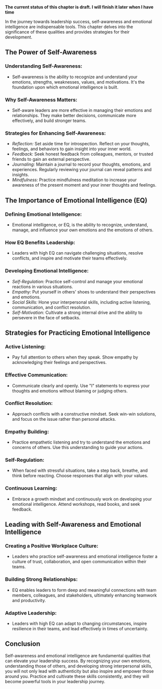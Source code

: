 **The current status of this chapter is draft. I will finish it later when I have time**

In the journey towards leadership success, self-awareness and emotional intelligence are indispensable tools. This chapter delves into the significance of these qualities and provides strategies for their development.

The Power of Self-Awareness
---------------------------

### **Understanding Self-Awareness:**

* Self-awareness is the ability to recognize and understand your emotions, strengths, weaknesses, values, and motivations. It's the foundation upon which emotional intelligence is built.

### **Why Self-Awareness Matters:**

* Self-aware leaders are more effective in managing their emotions and relationships. They make better decisions, communicate more effectively, and build stronger teams.

### **Strategies for Enhancing Self-Awareness:**

* *Reflection:* Set aside time for introspection. Reflect on your thoughts, feelings, and behaviors to gain insight into your inner world.
* *Feedback:* Seek honest feedback from colleagues, mentors, or trusted friends to gain an external perspective.
* *Journaling:* Maintain a journal to record your thoughts, emotions, and experiences. Regularly reviewing your journal can reveal patterns and insights.
* *Mindfulness:* Practice mindfulness meditation to increase your awareness of the present moment and your inner thoughts and feelings.

The Importance of Emotional Intelligence (EQ)
---------------------------------------------

### **Defining Emotional Intelligence:**

* Emotional intelligence, or EQ, is the ability to recognize, understand, manage, and influence your own emotions and the emotions of others.

### **How EQ Benefits Leadership:**

* Leaders with high EQ can navigate challenging situations, resolve conflicts, and inspire and motivate their teams effectively.

### **Developing Emotional Intelligence:**

* *Self-Regulation:* Practice self-control and manage your emotional reactions in various situations.
* *Empathy:* Put yourself in others' shoes to understand their perspectives and emotions.
* *Social Skills:* Hone your interpersonal skills, including active listening, communication, and conflict resolution.
* *Self-Motivation:* Cultivate a strong internal drive and the ability to persevere in the face of setbacks.

Strategies for Practicing Emotional Intelligence
------------------------------------------------

### **Active Listening:**

* Pay full attention to others when they speak. Show empathy by acknowledging their feelings and perspectives.

### **Effective Communication:**

* Communicate clearly and openly. Use "I" statements to express your thoughts and emotions without blaming or judging others.

### **Conflict Resolution:**

* Approach conflicts with a constructive mindset. Seek win-win solutions, and focus on the issue rather than personal attacks.

### **Empathy Building:**

* Practice empathetic listening and try to understand the emotions and concerns of others. Use this understanding to guide your actions.

### **Self-Regulation:**

* When faced with stressful situations, take a step back, breathe, and think before reacting. Choose responses that align with your values.

### **Continuous Learning:**

* Embrace a growth mindset and continuously work on developing your emotional intelligence. Attend workshops, read books, and seek feedback.

Leading with Self-Awareness and Emotional Intelligence
------------------------------------------------------

### **Creating a Positive Workplace Culture:**

* Leaders who practice self-awareness and emotional intelligence foster a culture of trust, collaboration, and open communication within their teams.

### **Building Strong Relationships:**

* EQ enables leaders to form deep and meaningful connections with team members, colleagues, and stakeholders, ultimately enhancing teamwork and productivity.

### **Adaptive Leadership:**

* Leaders with high EQ can adapt to changing circumstances, inspire resilience in their teams, and lead effectively in times of uncertainty.

Conclusion
----------

Self-awareness and emotional intelligence are fundamental qualities that can elevate your leadership success. By recognizing your own emotions, understanding those of others, and developing strong interpersonal skills, you will not only lead with authenticity but also inspire and empower those around you. Practice and cultivate these skills consistently, and they will become powerful tools in your leadership journey.
